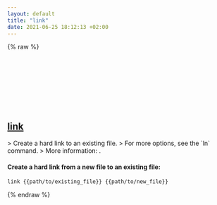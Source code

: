 ```yaml
---
layout: default
title: "link"
date: 2021-06-25 18:12:13 +02:00
---
```

{% raw %}
<h2 id="link">
  <a href="/en/common/link.html">link</a> <a href="#link"><svg class="icon">
    <use href="/assets/images/unicode_sprite.svg#link" />
  </svg></a>
</h2>
> Create a hard link to an existing file.
> For more options, see the `ln` command.
> More information: <https://www.gnu.org/software/coreutils/link>.

#### Create a hard link from a new file to an existing file:
```shell
link {{path/to/existing_file}} {{path/to/new_file}}
```
{% endraw %}